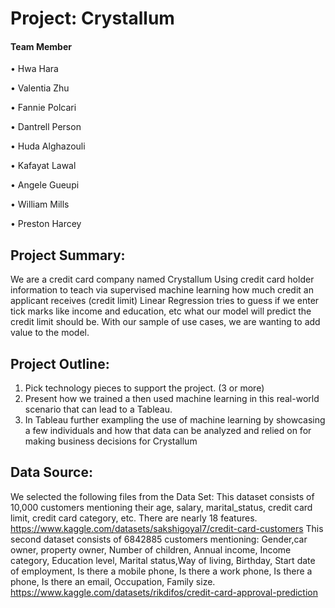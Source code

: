 # Project: Crystallum

#### Team Member

•	Hwa Hara

•	Valentia Zhu 

•	Fannie Polcari 

•	Dantrell Person 

•	Huda Alghazouli

•	Kafayat Lawal 

•	Angele Gueupi

•	William Mills

•	Preston Harcey 

## Project Summary:
We are a credit card company named Crystallum
Using credit card holder information to teach via supervised machine learning how much credit an applicant receives (credit limit)
Linear Regression tries to guess if we enter tick marks like income and education, etc what our model will predict the credit limit should be. With our sample of use cases, we are wanting to add value to the model.

## Project Outline:
1.	Pick technology pieces to support the project. (3 or more) 
2.	Present how we trained a then used machine learning in this real-world scenario that can lead to a Tableau. 
3.	In Tableau further exampling the use of machine learning by showcasing a few individuals and how that data can be analyzed and relied on for making business decisions for Crystallum

## Data Source:
We selected the following files from the Data Set:
 This dataset consists of 10,000 customers mentioning their age, salary, marital_status, credit card limit, credit card category, etc. There are nearly 18 features.
 https://www.kaggle.com/datasets/sakshigoyal7/credit-card-customers
 This second dataset consists of 6842885 customers mentioning: Gender,car	owner, property	owner, Number of children, Annual income, Income category, Education level, Marital status,Way of living, Birthday, Start date of employment, Is there a mobile phone, Is there a work phone, Is there a phone, Is there an email, Occupation, Family size.
 https://www.kaggle.com/datasets/rikdifos/credit-card-approval-prediction
